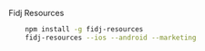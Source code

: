 Fidj Resources

```bash
    npm install -g fidj-resources
    fidj-resources --ios --android --marketing 
```